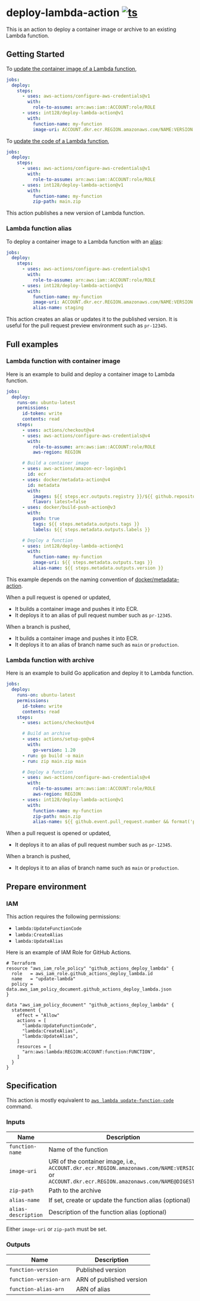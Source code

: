 # deploy-lambda-action [![ts](https://github.com/int128/deploy-lambda-action/actions/workflows/ts.yaml/badge.svg)](https://github.com/int128/deploy-lambda-action/actions/workflows/ts.yaml)

This is an action to deploy a container image or archive to an existing Lambda function.

## Getting Started

To [update the container image of a Lambda function](https://docs.aws.amazon.com/lambda/latest/dg/gettingstarted-images.html),

```yaml
jobs:
  deploy:
    steps:
      - uses: aws-actions/configure-aws-credentials@v1
        with:
          role-to-assume: arn:aws:iam::ACCOUNT:role/ROLE
      - uses: int128/deploy-lambda-action@v1
        with:
          function-name: my-function
          image-uri: ACCOUNT.dkr.ecr.REGION.amazonaws.com/NAME:VERSION
```

To [update the code of a Lambda function](https://docs.aws.amazon.com/lambda/latest/dg/configuration-function-zip.html),

```yaml
jobs:
  deploy:
    steps:
      - uses: aws-actions/configure-aws-credentials@v1
        with:
          role-to-assume: arn:aws:iam::ACCOUNT:role/ROLE
      - uses: int128/deploy-lambda-action@v1
        with:
          function-name: my-function
          zip-path: main.zip
```

This action publishes a new version of Lambda function.

### Lambda function alias

To deploy a container image to a Lambda function with an [alias](https://docs.aws.amazon.com/lambda/latest/dg/configuration-aliases.html):

```yaml
jobs:
  deploy:
    steps:
      - uses: aws-actions/configure-aws-credentials@v1
        with:
          role-to-assume: arn:aws:iam::ACCOUNT:role/ROLE
      - uses: int128/deploy-lambda-action@v1
        with:
          function-name: my-function
          image-uri: ACCOUNT.dkr.ecr.REGION.amazonaws.com/NAME:VERSION
          alias-name: staging
```

This action creates an alias or updates it to the published version.
It is useful for the pull request preview environment such as `pr-12345`.

## Full examples

### Lambda function with container image

Here is an example to build and deploy a container image to Lambda function.

```yaml
jobs:
  deploy:
    runs-on: ubuntu-latest
    permissions:
      id-token: write
      contents: read
    steps:
      - uses: actions/checkout@v4
      - uses: aws-actions/configure-aws-credentials@v4
        with:
          role-to-assume: arn:aws:iam::ACCOUNT:role/ROLE
          aws-region: REGION

      # Build a container image
      - uses: aws-actions/amazon-ecr-login@v1
        id: ecr
      - uses: docker/metadata-action@v4
        id: metadata
        with:
          images: ${{ steps.ecr.outputs.registry }}/${{ github.repository }}
          flavor: latest=false
      - uses: docker/build-push-action@v3
        with:
          push: true
          tags: ${{ steps.metadata.outputs.tags }}
          labels: ${{ steps.metadata.outputs.labels }}

      # Deploy a function
      - uses: int128/deploy-lambda-action@v1
        with:
          function-name: my-function
          image-uri: ${{ steps.metadata.outputs.tags }}
          alias-name: ${{ steps.metadata.outputs.version }}
```

This example depends on the naming convention of [docker/metadata-action](https://github.com/docker/metadata-action).

When a pull request is opened or updated,

- It builds a container image and pushes it into ECR.
- It deploys it to an alias of pull request number such as `pr-12345`.

When a branch is pushed,

- It builds a container image and pushes it into ECR.
- It deploys it to an alias of branch name such as `main` or `production`.

### Lambda function with archive

Here is an example to build Go application and deploy it to Lambda function.

```yaml
jobs:
  deploy:
    runs-on: ubuntu-latest
    permissions:
      id-token: write
      contents: read
    steps:
      - uses: actions/checkout@v4

      # Build an archive
      - uses: actions/setup-go@v4
        with:
          go-version: 1.20
      - run: go build -o main
      - run: zip main.zip main

      # Deploy a function
      - uses: aws-actions/configure-aws-credentials@v4
        with:
          role-to-assume: arn:aws:iam::ACCOUNT:role/ROLE
          aws-region: REGION
      - uses: int128/deploy-lambda-action@v1
        with:
          function-name: my-function
          zip-path: main.zip
          alias-name: ${{ github.event.pull_request.number && format('pr-{0}', github.event.pull_request.number) || github.ref_name }}
```

When a pull request is opened or updated,

- It deploys it to an alias of pull request number such as `pr-12345`.

When a branch is pushed,

- It deploys it to an alias of branch name such as `main` or `production`.

## Prepare environment

### IAM

This action requires the following permissions:

- `lambda:UpdateFunctionCode`
- `lambda:CreateAlias`
- `lambda:UpdateAlias`

Here is an example of IAM Role for GitHub Actions.

```hcl
# Terraform
resource "aws_iam_role_policy" "github_actions_deploy_lambda" {
  role   = aws_iam_role.github_actions_deploy_lambda.id
  name   = "update-lambda"
  policy = data.aws_iam_policy_document.github_actions_deploy_lambda.json
}

data "aws_iam_policy_document" "github_actions_deploy_lambda" {
  statement {
    effect = "Allow"
    actions = [
      "lambda:UpdateFunctionCode",
      "lambda:CreateAlias",
      "lambda:UpdateAlias",
    ]
    resources = [
      "arn:aws:lambda:REGION:ACCOUNT:function:FUNCTION",
    ]
  }
}
```

## Specification

This action is mostly equivalent to [`aws lambda update-function-code`](https://awscli.amazonaws.com/v2/documentation/api/latest/reference/lambda/update-function-code.html) command.

### Inputs

| Name                | Description                                                                                                                                 |
| ------------------- | ------------------------------------------------------------------------------------------------------------------------------------------- |
| `function-name`     | Name of the function                                                                                                                        |
| `image-uri`         | URI of the container image, i.e., `ACCOUNT.dkr.ecr.REGION.amazonaws.com/NAME:VERSION` or `ACCOUNT.dkr.ecr.REGION.amazonaws.com/NAME@DIGEST` |
| `zip-path`          | Path to the archive                                                                                                                         |
| `alias-name`        | If set, create or update the function alias (optional)                                                                                      |
| `alias-description` | Description of the function alias (optional)                                                                                                |

Either `image-uri` or `zip-path` must be set.

### Outputs

| Name                   | Description              |
| ---------------------- | ------------------------ |
| `function-version`     | Published version        |
| `function-version-arn` | ARN of published version |
| `function-alias-arn`   | ARN of alias             |
